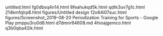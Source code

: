 untitled.html
fg0dbsq4n14.html
8feahukqd5k.html
qdtk3uv7g1c.html
214kmfqlrp8.html
figures/Untitled design
12o64i07suc.html
figures/Screenshot_2019-08-20 Periodization Training for Sports - Google Play
pmppu3ru0d8.html
d7dmnr64608.md
4hioajgemco.html
q3b0qba42ik.html